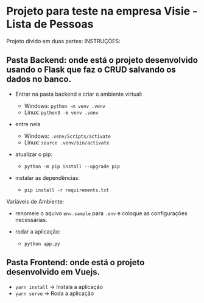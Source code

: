 # Projeto para teste na empresa Visie - Lista de Pessoas

Projeto divido em duas partes:
INSTRUÇÕES:

## Pasta Backend: onde está o projeto desenvolvido usando o Flask que faz o CRUD salvando os dados no banco.

- Entrar na pasta backend e criar o ambiente virtual: 
	- Windows: `python -m venv .venv`
	- Linux: `python3 -m venv .venv`

- entre nela
	- Windows: `.venv/Scripts/activate`
	- Linux: `source .venv/bin/activate`

- atualizar o pip:
	- `python -m pip install --upgrade pip`

- instalar as dependências:
	- `pip install -r requirements.txt`

Variáveis de Ambiente:
- renomeie o aquivo `env.sample` para `.env` e coloque as configurações necessárias.

- rodar a aplicação:
	- `python app.py`

## Pasta Frontend: onde está o projeto desenvolvido em Vuejs.

- `yarn install` -> Instala a aplicação
- `yarn serve` -> Roda a aplicação

